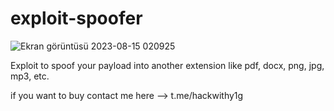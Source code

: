 # exploit-spoofer

![Ekran görüntüsü 2023-08-15 020925](https://github.com/Y1G08/file-spoofer/assets/140850024/000b81cc-0a9f-409d-b836-a1b85225826f)


Exploit to spoof your payload into another extension like pdf, docx, png, jpg, mp3, etc.


if you want to buy contact me here -->  t.me/hackwithy1g 
